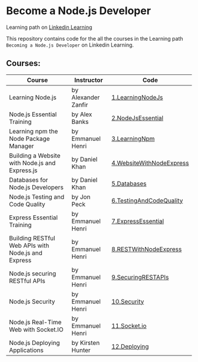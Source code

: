 # Become a Node.js Developer

Learning path on [Linkedin Learning](https://www.linkedin.com/learning/paths/become-a-nodejs-developer)

This repository contains code for the all the courses in the Learning path `Becoming a Node.js Developer` on Linkedin Learning.

## Courses:

| Course                                             | Instructor          | Code                                                   |
| -------------------------------------------------- | ------------------- | ------------------------------------------------------ |
| Learning Node.js                                   | by Alexander Zanfir | [1.LearningNodeJs](./1.LearningNodeJs)                 |
| Node.js Essential Training                         | by Alex Banks       | [2.NodeJsEssential](./2.NodeJsEssential)               |
| Learning npm the Node Package Manager              | by Emmanuel Henri   | [3.LearningNpm](./3.LearningNpms)                      |
| Building a Website with Node.js and Express.js     | by Daniel Khan      | [4.WebsiteWithNodeExpress](./4.WebsiteWithNodeExpress) |
| Databases for Node.js Developers                   | by Daniel Khan      | [5.Databases](./5.Databases)                           |
| Node.js Testing and Code Quality                   | by Jon Peck         | [6.TestingAndCodeQuality](./6.TestingAndCodeQuality)   |
| Express Essential Training                         | by Emmanuel Henri   | [7.ExpressEssential](./7.ExpressEssential)             |
| Building RESTful Web APIs with Node.js and Express | by Emmanuel Henri   | [8.RESTWithNodeExpress](./8.RESTWithNodeExpress)       |
| Node.js securing RESTful APIs                      | by Emmanuel Henri   | [9.SecuringRESTAPIs](./9.SecuringRESTAPIs)             |
| Node.js Security                                   | by Emmanuel Henri   | [10.Security](./10.Security)                           |
| Node.js Real-Time Web with Socket.IO               | by Emmanuel Henri   | [11.Socket.io](./11.Socket.io)                         |
| Node.js Deploying Applications                     | by Kirsten Hunter   | [12.Deploying](./12.Deploying)                         |
